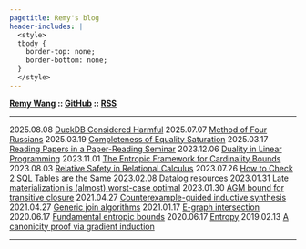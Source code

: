 ```yaml
---
pagetitle: Remy's blog
header-includes: |
  <style>
  tbody {
    border-top: none;
    border-bottom: none;
  }
  </style>
---
```


**[Remy Wang](https://remy.wang/) :: [GitHub](https://github.com/remysucre/remysucre.github.io) :: [RSS](feed.rss)**

---------- --------------------------------------------------
2025.08.08 [DuckDB Considered Harmful](duckdb.html)
2025.07.07 [Method of Four Russians](bool-mat-mul.html)
2025.03.19 [Completeness of Equality Saturation](birkhoff.html)
2025.03.17 [Reading Papers in a Paper-Reading Seminar](reading.html)
2023.12.06 [Duality in Linear Programming](dual-lp.html)
2023.11.01 [The Entropic Framework for Cardinality Bounds](entropy-card.html)
2023.08.03 [Relative Safety in Relational Calculus](relational-calculus.html)
2023.07.26 [How to Check 2 SQL Tables are the Same](sql-eq.html)
2023.02.08 [Datalog resources](datalog-resources.html)
2023.01.31 [Late materialization is (almost) worst-case optimal](late-materialization.html)
2023.01.30 [AGM bound for transitive closure](recursive-agm.html)
2021.04.27 [Counterexample-guided inductive synthesis](cegis.html)
2021.04.27 [Generic join algorithms](wcoj.html)
2021.01.17 [E-graph intersection](egraph-inter.html)
2020.06.17 [Fundamental entropic bounds](entropic-bounds.html)
2020.06.17 [Entropy](entropy.html)
2019.02.13 [A canonicity proof via gradient induction](grad-ind.html)
---------- --------------------------------------------------
